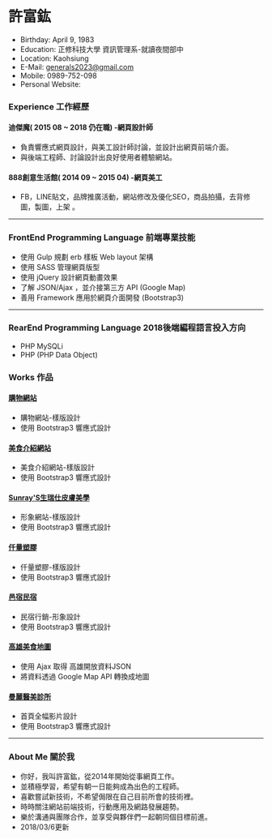 # 許富鈜
- Birthday: April 9, 1983
- Education: 正修科技大學 資訊管理系-就讀夜間部中
- Location: Kaohsiung
- E-Mail: generals2023@gmail.com
- Mobile: 0989-752-098
- Personal Website: 
### Experience 工作經歷

#### 迪傑魔( 2015 08 ~ 2018 仍在職) -網頁設計師
- 負責響應式網頁設計，與美工設計師討論，並設計出網頁前端介面。
- 與後端工程師、討論設計出良好使用者體驗網站。

#### 888創意生活館( 2014 09 ~ 2015 04) -網頁美工
- FB，LINE貼文，品牌推廣活動，網站修改及優化SEO，商品拍攝，去背修圖，製圖，上架 。
-----------------------------------
### FrontEnd Programming Language 前端專業技能
- 使用 Gulp 規劃 erb 樣板 Web layout 架構
- 使用 SASS 管理網頁版型
- 使用 jQuery 設計網頁動畫效果
- 了解 JSON/Ajax ，並介接第三方 API (Google Map)
- 善用 Framework 應用於網頁介面開發 (Bootstrap3)

 -----------------------------------
### RearEnd Programming Language 2018後端編程語言投入方向
 - PHP MySQLi
 - PHP (PHP Data Object)

### Works 作品
#### <a href="http://generals.web.youp.ga/FHshop/index.html" target="_blank">購物網站</a>
 - 購物網站-樣版設計
 - 使用 Bootstrap3 響應式設計
#### <a href="http://generals.web.youp.ga/food" target="_blank">美食介紹網站</a>
 - 美食介紹網站-樣版設計
 - 使用 Bootstrap3 響應式設計

#### <a href="http://generals.web.youp.ga/sunrays" target="_blank">Sunray'S生瑞仕皮膚美學</a>
 - 形象網站-樣版設計
 - 使用 Bootstrap3 響應式設計
 #### <a href="http://generals.web.youp.ga/qlan2" target="_blank">仟量塑膠</a>
 - 仟量塑膠-樣版設計
 - 使用 Bootstrap3 響應式設計
#### <a href="http://generals.web.youp.ga/xshtec" target="_blank">邑宿民宿</a>
 - 民宿行銷-形象設計
 - 使用 Bootstrap3 響應式設計

#### <a href="http://generals.web.youp.ga/google-api/google_map/" target="_blank">高雄美食地圖</a>
 - 使用 Ajax 取得 高雄開放資料JSON
 - 將資料透過 Google Map API 轉換成地圖


#### <a href="http://generals.web.youp.ga/manliraya/" target="_blank">曼麗醫美診所</a>
 - 首頁全幅影片設計
 - 使用 Bootstrap3 響應式設計
<hr>

### About Me 關於我
 - 你好，我叫許富鈜，從2014年開始從事網頁工作。
 - 並積極學習，希望有朝一日能夠成為出色的工程師。
 - 喜歡嘗試新技術，不希望侷限在自己目前所會的技術裡。
 - 時時關注網站前端技術，行動應用及網路發展趨勢。
 - 樂於溝通與團隊合作，並享受與夥伴們一起朝同個目標前進。
 - 2018/03/6更新
